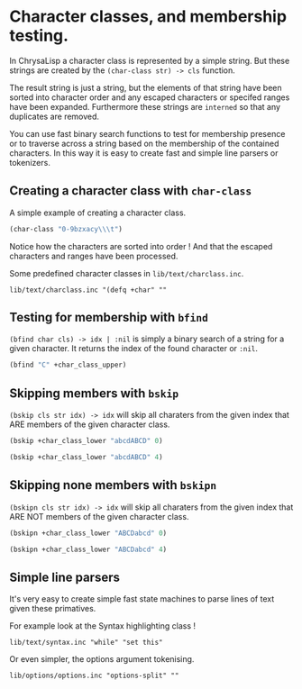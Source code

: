 # Character classes, and membership testing.

In ChrysaLisp a character class is represented by a simple string. But these
strings are created by the `(char-class str) -> cls` function.

The result string is just a string, but the elements of that string have been
sorted into character order and any escaped characters or specifed ranges have
been expanded. Furthermore these strings are `interned` so that any duplicates
are removed.

You can use fast binary search functions to test for membership presence or to
traverse across a string based on the membership of the contained characters.
In this way it is easy to create fast and simple line parsers or tokenizers.

## Creating a character class with `char-class`

A simple example of creating a character class.

```lisp
(char-class "0-9bzxacy\\\t")
```

Notice how the characters are sorted into order ! And that the escaped
characters and ranges have been processed.

Some predefined character classes in `lib/text/charclass.inc`.

```file
lib/text/charclass.inc "(defq +char" ""
```

## Testing for membership with `bfind`

`(bfind char cls) -> idx | :nil` is simply a binary search of a string for a
given character. It returns the index of the found character or `:nil`.

```lisp
(bfind "C" +char_class_upper)
```

## Skipping members with `bskip`

`(bskip cls str idx) -> idx` will skip all charaters from the given index that
ARE members of the given character class.

```lisp
(bskip +char_class_lower "abcdABCD" 0)
```

```lisp
(bskip +char_class_lower "abcdABCD" 4)
```

## Skipping none members with `bskipn`

`(bskipn cls str idx) -> idx` will skip all charaters from the given index that
ARE NOT members of the given character class.

```lisp
(bskipn +char_class_lower "ABCDabcd" 0)
```

```lisp
(bskipn +char_class_lower "ABCDabcd" 4)
```

## Simple line parsers

It's very easy to create simple fast state machines to parse lines of text
given these primatives.

For example look at the Syntax highlighting class !

```file
lib/text/syntax.inc "while" "set this"
```

Or even simpler, the options argument tokenising.

```file
lib/options/options.inc "options-split" ""
```
